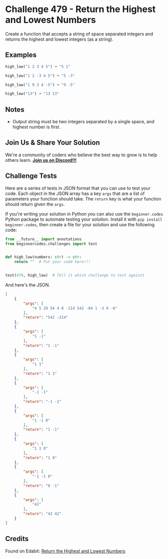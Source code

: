 # Challenge 479 - Return the Highest and Lowest Numbers

Create a function that accepts a string of space separated integers and returns the highest and lowest integers (as a string).

## Examples
```python
high_low("1 2 3 4 5") ➞ "5 1"

high_low("1 2 -3 4 5") ➞ "5 -3"

high_low("1 9 3 4 -5") ➞ "9 -5"

high_low("13") ➞ "13 13"
```
## Notes

- Output string must be two integers separated by a single space, and highest number is first.

## Join Us & Share Your Solution

We're a community of coders who believe the best way to grow is to help others learn. **[Join us on Discord!!!]("https"://discord.gg/sfHykntuGy)**

## Challenge Tests

Here are a series of tests in JSON format that you can use to test your code. Each object in the JSON array has a key `args` that are a list of parameters your function should take. The `return` key is what your function should return given the `args`. 

If you're writing your solution in Python you can also use the `beginner.codes` Python package to automate testing your solution. Install it with `pip install beginner.codes`, then create a file for your solution and use the following code:
```python
from __future__ import annotations
from beginnercodes.challenges import test


def high_low(numbers: str) -> str:
    return ""  # Put your code here!!!


test(479, high_low)  # Tell it which challenge to test against
```
And here's the JSON.
```json
[
    {
        "args": [
            "4 5 29 54 4 0 -214 542 -64 1 -3 6 -6"
        ],
        "return": "542 -214"
    },
    {
        "args": [
            "1 -1"
        ],
        "return": "1 -1"
    },
    {
        "args": [
            "1 1"
        ],
        "return": "1 1"
    },
    {
        "args": [
            "-1 -1"
        ],
        "return": "-1 -1"
    },
    {
        "args": [
            "1 -1 0"
        ],
        "return": "1 -1"
    },
    {
        "args": [
            "1 1 0"
        ],
        "return": "1 0"
    },
    {
        "args": [
            "-1 -1 0"
        ],
        "return": "0 -1"
    },
    {
        "args": [
            "42"
        ],
        "return": "42 42"
    }
]
```
## Credits

Found on Edabit: [Return the Highest and Lowest Numbers](https://edabit.com/challenge/K9w9hEd9Pn7DtMzjs)
